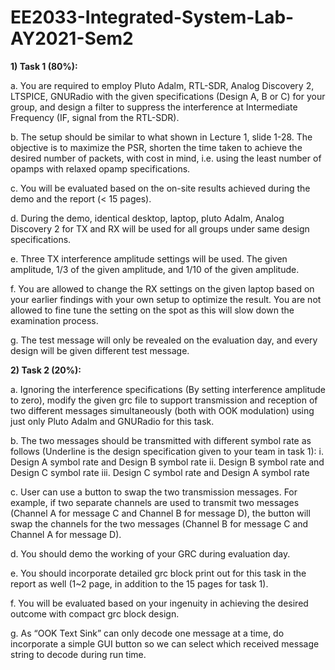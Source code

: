 # EE2033-Integrated-System-Lab-AY2021-Sem2

**1) Task 1 (80%):**

a. You are required to employ Pluto Adalm, RTL-SDR, Analog Discovery 2, LTSPICE,
GNURadio with the given specifications (Design A, B or C) for your group, and design a filter to suppress the interference at Intermediate Frequency (IF, signal from the RTL-SDR).

b. The setup should be similar to what shown in Lecture 1, slide 1-28. The objective is to maximize the PSR, shorten the time taken to achieve the desired number of packets, with cost in mind, i.e. using the least number of opamps with relaxed opamp specifications.

c. You will be evaluated based on the on-site results achieved during the demo and the report (< 15 pages).

d. During the demo, identical desktop, laptop, pluto Adalm, Analog Discovery 2 for TX and RX will be used for all groups under same design specifications.

e. Three TX interference amplitude settings will be used. The given amplitude, 1/3 of the given amplitude, and 1/10 of the given amplitude.

f. You are allowed to change the RX settings on the given laptop based on your earlier findings with your own setup to optimize the result. You are not allowed to fine tune the setting on the spot as this will slow down the examination process.

g. The test message will only be revealed on the evaluation day, and every design will be given different test message.

**2) Task 2 (20%):**

a. Ignoring the interference specifications (By setting interference amplitude to zero),
modify the given grc file to support transmission and reception of two different messages simultaneously (both with OOK modulation) using just only Pluto Adalm and GNURadio for this task.

b. The two messages should be transmitted with different symbol rate as follows (Underline is the design specification given to your team in task 1):
i. Design A symbol rate and Design B symbol rate ii. Design B symbol rate and Design C symbol rate iii. Design C symbol rate and Design A symbol rate

c. User can use a button to swap the two transmission messages. For example, if two separate channels are used to transmit two messages (Channel A for message C and Channel B for message D), the button will swap the channels for the two messages (Channel B for message C and Channel A for message D).

d. You should demo the working of your GRC during evaluation day.

e. You should incorporate detailed grc block print out for this task in the report as well
(1~2 page, in addition to the 15 pages for task 1).

f. You will be evaluated based on your ingenuity in achieving the desired outcome with
compact grc block design.

g. As “OOK Text Sink” can only decode one message at a time, do incorporate a simple
GUI button so we can select which received message string to decode during run time.
